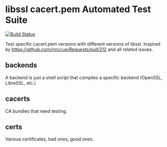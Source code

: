 # libssl cacert.pem Automated Test Suite

[![Build Status](https://travis-ci.org/soulseekah/libssl-cacert-tests.svg?branch=master)](https://travis-ci.org/soulseekah/libssl-cacert-tests)

Test specific cacert.pem versions with different versions of libssl.
Inspired by https://github.com/rmccue/Requests/pull/212 and all related issues.

## backends

A backend is just a shell script that compiles a specific backend (OpenSSL, LibreSSL, etc.)

## cacerts

CA bundles that need testing.

## certs 

Various certificates, bad ones, good ones.
